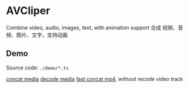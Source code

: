 # AVCliper

Combine video, audio, images, text, with animation support
合成 视频、音频、图片、文字，支持动画

## Demo
Source code: `./demo/*.ts`

[concat media](https://github.com/Dragon-S/WebAV/demo/concat-media.html)
[decode media](https://github.com/Dragon-S/WebAV/demo/decode-media.html)
[fast concat mp4](https://github.com/Dragon-S/WebAV/demo/fast-concat-mp4.html), without recode video track